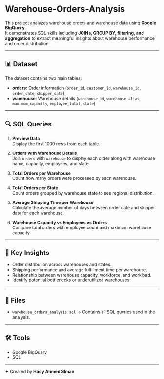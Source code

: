 # Warehouse-Orders-Analysis

This project analyzes warehouse orders and warehouse data using **Google BigQuery**.  
It demonstrates SQL skills including **JOINs, GROUP BY, filtering, and aggregation** to extract meaningful insights about warehouse performance and order distribution.

---

## 📊 Dataset
The dataset contains two main tables:
- **orders**: Order information (`order_id`, `customer_id`, `warehouse_id`, `order_date`, `shipper_date`)
- **warehouse**: Warehouse details (`warehouse_id`, `warehouse_alias`, `maximum_capacity`, `employee_total`, `state`)

---

## 🔍 SQL Queries

1. **Preview Data**  
   Display the first 1000 rows from each table.

2. **Orders with Warehouse Details**  
   Join `orders` with `warehouse` to display each order along with warehouse name, capacity, employees, and state.

3. **Total Orders per Warehouse**  
   Count how many orders were processed by each warehouse.

4. **Total Orders per State**  
   Count orders grouped by warehouse state to see regional distribution.

5. **Average Shipping Time per Warehouse**  
   Calculate the average number of days between order date and shipper date for each warehouse.

6. **Warehouse Capacity vs Employees vs Orders**  
   Compare total orders with employee count and maximum warehouse capacity.

---

## 🚀 Key Insights
- Order distribution across warehouses and states.  
- Shipping performance and average fulfillment time per warehouse.  
- Relationship between warehouse capacity, workforce, and workload.  
- Identify potential bottlenecks or underutilized warehouses.

---

## 📂 Files
- `warehouse_orders_analysis.sql` → Contains all SQL queries used in the analysis.

---

## 🛠️ Tools
- Google BigQuery  
- SQL  

---

✦ Created by **Hady Ahmed Slman**
